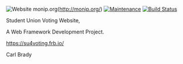 ![Website monip.org](https://img.shields.io/website-up-down-green-red/http/monip.org.svg)(http://monip.org/) 
[![Maintenance](https://img.shields.io/badge/Maintained%3F-yes-green.svg)](https://github.com/B00084475/SUVoting/commits/master)
[![Build Status](https://travis-ci.com/B00084475/SUVoting.svg?token=JpsKjP1oNsRGd8rDzwGK&branch=master)](https://travis-ci.com/B00084475/SUVoting)

Student Union Voting Website, 

A Web Framework Development Project.

https://su4voting.frb.io/

Carl Brady
